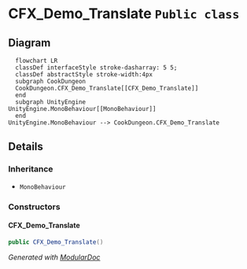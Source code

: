 # CFX_Demo_Translate `Public class`

## Diagram
```mermaid
  flowchart LR
  classDef interfaceStyle stroke-dasharray: 5 5;
  classDef abstractStyle stroke-width:4px
  subgraph CookDungeon
  CookDungeon.CFX_Demo_Translate[[CFX_Demo_Translate]]
  end
  subgraph UnityEngine
UnityEngine.MonoBehaviour[[MonoBehaviour]]
  end
UnityEngine.MonoBehaviour --> CookDungeon.CFX_Demo_Translate
```

## Details
### Inheritance
 - `MonoBehaviour`

### Constructors
#### CFX_Demo_Translate
```csharp
public CFX_Demo_Translate()
```

*Generated with* [*ModularDoc*](https://github.com/hailstorm75/ModularDoc)

